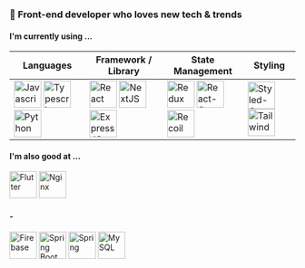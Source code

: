 ### 👋 Front-end developer who loves new tech & trends

<!--
**koty08/koty08** is a ✨ _special_ ✨ repository because its `README.md` (this file) appears on your GitHub profile.

Here are some ideas to get you started:

- 🔭 I’m currently working on ...
- 🌱 I’m currently learning ...
- 👯 I’m looking to collaborate on ...
- 🤔 I’m looking for help with ...
- 💬 Ask me about ...
- 📫 How to reach me: ...
- 😄 Pronouns: ...
- ⚡ Fun fact: ...
-->

#### I'm currently using ...
| Languages | Framework / Library | State Management | Styling |
| --- | --- | --- | --- |
| <img alt="Javascript" height="48px" width="48px" src="https://github.com/koty08/koty08/assets/43947871/501f7d40-64aa-4cf1-84e0-32afb077f1d6" /> <img alt="Typescript" height="48px" width="48px" src="https://github.com/koty08/koty08/assets/43947871/be6117a2-06cc-4f3d-964e-7258ed3c19bb" /> <img alt="Python" height="48px" width="48px" src="https://github.com/koty08/koty08/assets/43947871/2449a40d-e95b-420a-8192-cf461af7ec22" /> | <img alt="React" height="48px" width="48px" src="https://github.com/koty08/koty08/assets/43947871/c323dd3d-5259-4c5c-a20b-4ba085b146a7" /> <img alt="NextJS" height="48px" width="48px" src="https://github.com/koty08/koty08/assets/43947871/ec14c2df-336a-464b-b89d-c4ef46b74e64" /> <img alt="ExpressJS" height="48px" width="48px" src="https://github.com/koty08/koty08/assets/43947871/d4035fba-489b-4fd4-b728-e8160b553c36" /> | <img alt="Redux" height="48px" width="48px" src="https://github.com/koty08/koty08/assets/43947871/28f0b21b-4aa7-481c-8210-edece30ae5f1" /> <img alt="React-Query" height="48px" width="48px" src="https://github.com/koty08/koty08/assets/43947871/a58466f6-8fd9-40b2-b23f-2ba0357a17af" /> <img alt="Recoil" height="48px" width="48px" src="https://github.com/koty08/koty08/assets/43947871/9899d91a-2aac-464b-a065-4e3f965ed6ca" /> | <img alt="Styled-Components" height="48px" width="48px" src="https://github.com/koty08/koty08/assets/43947871/a7b44866-5936-4088-a884-6a9886ed959a" /> <img alt="Tailwind" height="48px" width="48px" src="https://github.com/koty08/koty08/assets/43947871/3435281c-3f35-4406-906e-5054620d9f36" /> |

#### I'm also good at ...
<img alt="Flutter" height="48px" width="48px" src="https://github.com/koty08/koty08/assets/43947871/a9a2ba06-b0f8-43f5-8857-75533d9bd603" />
<img alt="Nginx" height="48px" width="48px" src="https://github.com/koty08/koty08/assets/43947871/96d0a807-dbdf-41f4-8352-856f96965fc0" />

#### -
<img alt="Firebase" height="48px" width="48px" src="https://github.com/koty08/koty08/assets/43947871/2602e2fc-cf3c-4150-a08c-e5d4164ed9e5" />
<img alt="Spring Boot" height="48px" width="48px" src="https://github.com/koty08/koty08/assets/43947871/c5ef7461-3d3f-42cf-b3ea-01022298a583" />
<img alt="Spring" height="48px" width="48px" src="https://github.com/koty08/koty08/assets/43947871/cf2064fc-5fdf-4146-94ca-507fc6d04402" />
<img alt="MySQL" height="48px" width="48px" src="https://github.com/koty08/koty08/assets/43947871/c2b3ea91-9609-4d12-8a3c-ccb90aaf94a7" />
